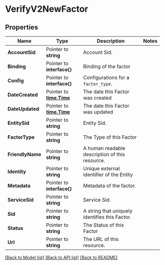 # VerifyV2NewFactor

## Properties

Name | Type | Description | Notes
------------ | ------------- | ------------- | -------------
**AccountSid** | Pointer to **string** | Account Sid. |
**Binding** | Pointer to **interface{}** | Binding of the factor |
**Config** | Pointer to **interface{}** | Configurations for a `factor_type`. |
**DateCreated** | Pointer to [**time.Time**](time.Time.md) | The date this Factor was created |
**DateUpdated** | Pointer to [**time.Time**](time.Time.md) | The date this Factor was updated |
**EntitySid** | Pointer to **string** | Entity Sid. |
**FactorType** | Pointer to **string** | The Type of this Factor |
**FriendlyName** | Pointer to **string** | A human readable description of this resource. |
**Identity** | Pointer to **string** | Unique external identifier of the Entity |
**Metadata** | Pointer to **interface{}** | Metadata of the factor. |
**ServiceSid** | Pointer to **string** | Service Sid. |
**Sid** | Pointer to **string** | A string that uniquely identifies this Factor. |
**Status** | Pointer to **string** | The Status of this Factor |
**Url** | Pointer to **string** | The URL of this resource. |

[[Back to Model list]](../README.md#documentation-for-models) [[Back to API list]](../README.md#documentation-for-api-endpoints) [[Back to README]](../README.md)



